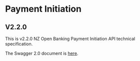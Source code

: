 # Payment Initiation

## V2.2.0

This is v2.2.0 NZ Open Banking Payment Initiation API technical specification.

The Swagger 2.0 document is [here](payment-initiation-nz-swagger.yaml).
